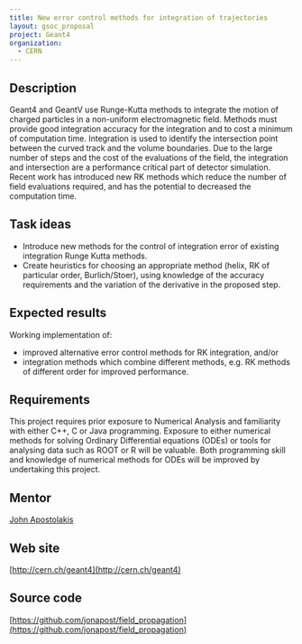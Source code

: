 ```yaml
---
title: New error control methods for integration of trajectories
layout: gsoc_proposal
project: Geant4
organization:
  - CERN
---
```


## Description
Geant4 and GeantV use Runge-Kutta methods to integrate the motion of charged particles in a non-uniform electromagnetic field.  Methods must provide good integration accuracy for the integration and to cost a minimum of computation time.  Integration is used to identify the intersection point between the curved track and the volume boundaries.  Due to the large number of steps and the cost of the evaluations of the field, the integration and intersection are a performance critical part of detector simulation. Recent work has introduced new RK methods which reduce the number of field evaluations required, and has the potential to decreased the computation time.

## Task ideas
 * Introduce new methods for the control of integration error of existing integration Runge Kutta methods.
 * Create heuristics for choosing an appropriate method (helix, RK of particular order, Burlich/Stoer), using knowledge of the accuracy requirements and the variation of the derivative in the proposed step.
 
## Expected results
Working implementation of:

* improved alternative error control methods for RK integration, and/or 
* integration methods which combine different methods, e.g. RK methods of different order for improved performance.

## Requirements
This project requires prior exposure to Numerical Analysis and familiarity with either C++, C or Java programming.  Exposure to either numerical methods for solving Ordinary Differential equations (ODEs) or tools for analysing data such as ROOT or R will be valuable. Both programming skill and knowledge of numerical methods for ODEs will be improved by undertaking this project.

## Mentor 
[John Apostolakis](mailto:sft-gsoc@cern.ch)

## Web site
[http://cern.ch/geant4](http://cern.ch/geant4)

## Source code
[https://github.com/jonapost/field_propagation](https://github.com/jonapost/field_propagation)
